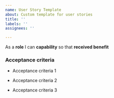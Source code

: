 ```yaml
---
name: User Story Template
about: Custom template for user stories
title: ''
labels: ''
assignees: ''

---
```


As a **role** I can **capability** so that **received benefit**


### Acceptance criteria

- Acceptance criteria 1

- Acceptance criteria 2

- Acceptance criteria 3
